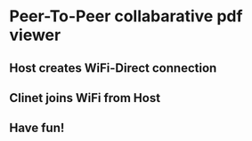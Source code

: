 # Peer-To-Peer collabarative pdf viewer
## Host creates WiFi-Direct connection
## Clinet joins WiFi from Host
## Have fun!

